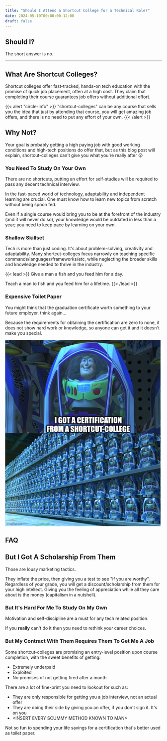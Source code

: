```yaml
---
title: "Should I Attend a Shortcut College for a Technical Role?"
date: 2024-05-10T00:00:00-12:00
draft: false
---
```


## Should I?
The short answer is no.

---

## What Are Shortcut Colleges?
Shortcut colleges offer fast-tracked, hands-on tech education with the promise of quick job placement, often at a high cost. They claim that completing their course guarantees job offers without additional effort.

{{< alert "circle-info" >}}
"shortcut-colleges" can be any course that sells you the idea that just by attending that course, you will get amazing job offers, and there is no need to put any effort of your own.
{{< /alert >}}

## Why Not?
Your goal is probably getting a high paying job with good working conditions and high-tech positions do offer that, but as this blog post will explain, shortcut-colleges can't give you what you're really after 😮

### You Need To Study On Your Own
There are no shortcuts, putting an effort for self-studies will be required to pass any decent technical interview.

In the fast-paced world of technology, adaptability and independent learning are crucial. One must know how to learn new topics from scratch without being spoon fed.

Even if a single course would bring you to be at the forefront of the industry (and it will never do so), your knowledge would be outdated in less than a year; you need to keep pace by learning on your own.

### Shallow Skillset
Tech is more than just coding. It's about problem-solving, creativity and adaptability. Many shortcut-colleges focus narrowly on teaching specific commands/languages/frameworks/etc, while neglecting the broader skills and knowledge needed to thrive in the industry.

{{< lead >}}
Give a man a fish and you feed him for a day.

Teach a man to fish and you feed him for a lifetime.
{{< /lead >}}

### Expensive Toilet Paper
You might think that the graduation certificate worth something to your future employer. think again...

Because the requirements for obtaining the certification are zero to none, it does not show hard work or knowledge, so anyone can get it and it doesn't make you special.

![Buzz Lightyear Clones](img/buzz_lightyear_clones_i_got_certification_from_shortcut_college.jpg)

## FAQ
## But I Got A Scholarship From Them
Those are lousy marketing tactics.

They inflate the price, then giving you a test to see "if you are worthy". Regardless of your grade, you will get a discount/scholarship from them for your high intellect. Giving you the feeling of appreciation while all they care about is the money (capitalism in a nutshell).

### But It's Hard For Me To Study On My Own
Motivation and self-discipline are a must for any tech related position.

If you **really** can't do it then you need to rethink your career choices.

### But My Contract With Them Requires Them To Get Me A Job
Some shortcut-colleges are promising an entry-level position upon course completion, with the sweet benefits of getting:

- Extremely underpaid
- Exploited
- No promises of not getting fired after a month

There are a lot of fine-print you need to lookout for such as:

- They are only responsible for getting you a job interview, not an actual offer 
- They are doing their side by giving you an offer, if you don't sign it. It's on you
- \<INSERT EVERY SCUMMY METHOD KNOWN TO MAN\>

Not so fun to spending your life savings for a certification that's better used as toilet paper.
